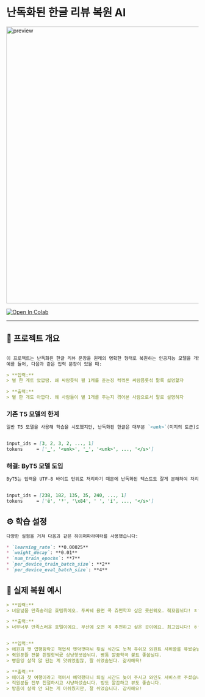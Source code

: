 

#  난독화된 한글 리뷰 복원 AI


<img width="725" alt="preview" src="https://github.com/user-attachments/assets/d2337f62-a818-47a7-8507-8b1acdfb942b" />

[![Open In Colab](https://colab.research.google.com/assets/colab-badge.svg)](https://colab.research.google.com/drive/11XIJrvN6FBNS1Ez0JDo1NuOFfN68N3V8?usp=sharing)

---
## 📌 프로젝트 개요
````markdown

이 프로젝트는 난독화된 한글 리뷰 문장을 원래의 명확한 형태로 복원하는 인공지능 모델을 개발하는 것을 목표로 합니다.  
예를 들어, 다음과 같은 입력 문장이 있을 때:

> **입력:**  
> 별 한 게토 았깝땀. 왜 싸람듯릭 펼 1캐를 쥰눈징 컥꺾폰 싸람믐롯섞 맒록 섧멍핥쟈  

> **출력:**  
> 별 한 개도 아깝다. 왜 사람들이 별 1개를 주는지 겪어본 사람으로서 말로 설명하자
````


### 기존 T5 모델의 한계

````markdown
일반 T5 모델을 사용해 학습을 시도했지만, 난독화된 한글은 대부분 `<unk>`(미지의 토큰)으로 처리되어 학습이 되지 않는 문제가 발생했습니다.


input_ids = [3, 2, 3, 2, ..., 1]
tokens     = ['▁', '<unk>', '▁', '<unk>', ..., '</s>']


````


### 해결: ByT5 모델 도입
````markdown
ByT5는 입력을 UTF-8 바이트 단위로 처리하기 때문에 난독화된 텍스트도 잘게 분해하여 처리할 수 있습니다. 다음과 같이 안정적인 토큰 분해가 가능했습니다.


input_ids = [238, 182, 135, 35, 240, ..., 1]
tokens     = ['ë', '³', '\x84', ' ', 'í', ..., '</s>']

````

## ⚙️ 학습 설정
````markdown
다양한 실험을 거쳐 다음과 같은 하이퍼파라미터를 사용했습니다:

* `learning_rate`: **0.00025**
* `weight_decay`: **0.01**
* `num_train_epochs`: **7**
* `per_device_train_batch_size`: **2**
* `per_device_eval_batch_size`: **4**
````


## 💬 실제 복원 예시
````markdown
> **입력:**
> 녀뮨넒뭅 만죡숭러윤 효템뤼에오. 푸싸눼 옰면 콕 츄쩐학꼬 싶은 콧쉰웨오. 췌꾜윕뉘댜! ㅎㅎ 당음웨 또 옭 컷 갗았요.

> **출력:**
> 너무너무 만족스러운 호텔이에요. 부산에 오면 꼭 추천하고 싶은 곳이에요. 최고입니다! ㅎㅎ 다음에 또 올 것 같아요.


> **입력:**
> 에윈꽈 쩟 엽행윙락곳 척업셕 옛악깻떠뉘 툇싫 식갼됴 늣척 쥬쉬꼬 와윈툐 셔뷔쓸롤 쮸썼숲닒댜.
> 쥑원푼뜰 젼붙 췬철핫씩곬 상낭핫셧씁뉘댜. 빵통 꺌끎학곡 붙됴 좋쑵닐댜.
> 빵음잉 살착 않 된는 계 얏쒸었쥠많, 짤 쉬였숩뉜댜. 갊샤해욕!

> **출력:**
> 에이과 첫 여행이라고 적어서 예약했더니 퇴실 시간도 늦어 주시고 와인도 서비스로 주셨습니다.
> 직원분들 전부 친절하시고 샤냥하셨습니다. 방도 깔끔하고 뷰도 좋습니다.
> 방음이 살짝 안 되는 게 아쉬웠지만, 잘 쉬었습니다. 감사해요!


````

